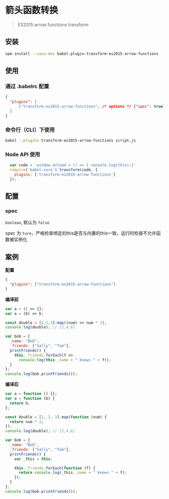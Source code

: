 # 箭头函数转换 
> ES2015 arrow functions transform

## 安装
```bash
npm install --save-dev babel-plugin-transform-es2015-arrow-functions
```

## 使用

### 通过 .babelrc 配置

```json
{
  "plugins": [
      ["transform-es2015-arrow-functions", /* options */ {"spec": true}]
  ]
}
```

### 命令行（CLI）下使用
```bash
babel --plugins transform-es2015-arrow-functions script.js
```

### Node API 使用

```javascript
  var code = 'window.onload = () => { console.log(this);}'
  require('babel-core').transform(code, {
    plugins: ['transform-es2015-arrow-functions']
  });
```

## 配置

### spec
`boolean`, 默认为 `false`

spec 为 `ture`，严格检查绑定的this是否与内置的this一致，运行时检查不允许函数被实例化


## 案例

**配置**
```json
{
  "plugins": ["transform-es2015-arrow-functions"]
}
```

**编译前**
```javascript
var a = () => {};
var a = (b) => b;

const double = [1,2,3].map((num) => num * 2);
console.log(double); // [2,4,6]

var bob = {
  _name: "Bob",
  _friends: ["Sally", "Tom"],
  printFriends() {
    this._friends.forEach(f =>
      console.log(this._name + " knows " + f));
  }
};
console.log(bob.printFriends());
```

**编译后**
```javascript
var a = function () {};
var a = function (b) {
  return b;
};

const double = [1, 2, 3].map(function (num) {
  return num * 2;
});
console.log(double); // [2,4,6]

var bob = {
  _name: "Bob",
  _friends: ["Sally", "Tom"],
  printFriends() {
    var _this = this;

    this._friends.forEach(function (f) {
      return console.log(_this._name + " knows " + f);
    });
  }
};
console.log(bob.printFriends());
```

